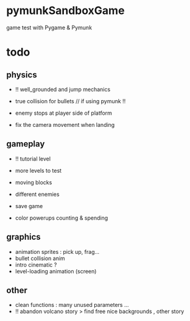 pymunkSandboxGame
=================

game test with Pygame &amp; Pymunk


# todo


## physics

- !! well_grounded and jump mechanics

- true collision for bullets // if using pymunk !!
- enemy stops at player side of platform
- fix the camera movement when landing

## gameplay

- !! tutorial level

- more levels to test
- moving blocks
- different enemies
- save game
- color powerups counting & spending

## graphics

- animation sprites : pick up, frag...
- bullet collision anim
- intro cinematic ?
- level-loading animation (screen)

## other

- clean functions : many unused parameters ...
- !! abandon volcano story > find free nice backgrounds , other story 